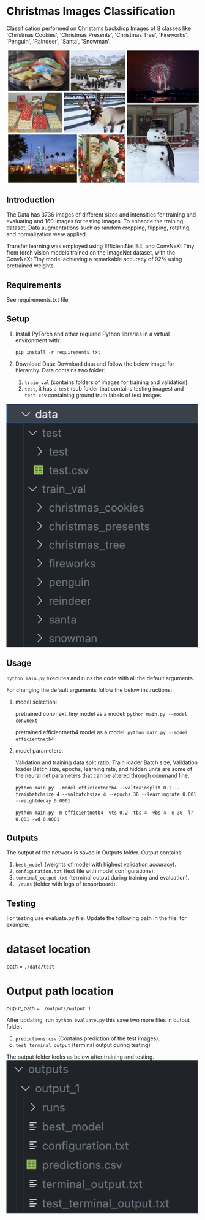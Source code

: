 # Christmas Images Classification

Classification performed on Christams backdrop Images of 8 classes like 'Christmas Cookies', 'Christmas Presents', 'Christmas Tree', 'Fireworks', 'Penguin', 'Raindeer', 'Santa', 'Snowman'.

<img align="center" src="./images/Christmas_Images_Classification.png" width="750">

## Introduction
The Data has 3736 images of different sizes and intensities for training and evaluating and 160 images for testing images. To enhance the training dataset, Data augmentations such as random cropping, flipping, rotating, and normalization were applied.

Transfer learning was employed using EfficientNet B4, and ConvNeXt Tiny from torch vision models trained on the ImageNet dataset, with the ConvNeXt Tiny model achieving a remarkable accuracy of 92% using pretrained weights.

## Requirements

See requirements.txt file

## Setup

1.  Install PyTorch and other required Python libraries in a virtual environment with:

    ```
    pip install -r requirements.txt
    ```

2.  Download Data: Download data and follow the below image for hierarchy.
    Data contains two folder:
    1. `train_val` (contains folders of images for training and validation).
    2. `test`, it has a `test` (sub folder that contains testing images) 
        and `test.csv` containing ground truth labels of test images.

   <img align="center" src="./images/data_folder_setup.png" width="500">

## Usage

`python main.py` executes and runs the code with all the default arguments.

For changing the default arguments follow the below instructions:

1. model selection: 

    pretrained convnext_tiny model as a model: `python main.py --model convnext`

    pretrained efficientnetb4 model as a model: `python main.py --model efficientnetb4`

3. model parameters:
    
    Validation and training data split ratio, Train loader Batch size, Validation loader Batch size, epochs, learning rate, and hidden units are some of the neural net parameters that can be altered through command line.

    `python main.py --model efficientnetb4 --valtrainsplit 0.2 --trainbatchsize 4 --valbatchsize 4 --epochs 30 --learningrate 0.001 --weightdecay 0.0001`
    
    `python main.py -m efficientnetb4 -vts 0.2 -tbs 4 -vbs 4 -e 30 -lr 0.001 -wd 0.0001`


## Outputs

The output of the network is saved in Outputs folder. 
Output contains:
1. `best_model` (weights of model with highest validation accuracy).
2. `configuration.txt` (text file with model configurations).
3. `terminal_output.txt` (terminal output during training and evaluation).
4. `./runs` (folder with logs of tensorboard).

## Testing

For testing use evaluate.py file. Update the following path in the file.
for example:
# dataset location
path = `./data/test`
# Output path location
ouput_path = `./outputs/output_1`

After updating, run `python evaluate.py` this save two more files in output folder.

5. `predictions.csv` (Contains prediction of the test images).
6. `test_terminal_output` (terminal output during testing)

The output folder looks as below after training and testing.
<img align="center" src="./images/output_folder.png" width="500">